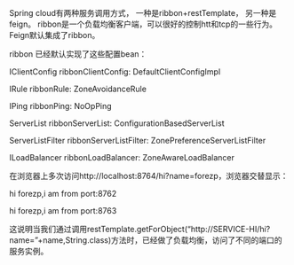 Spring cloud有两种服务调用方式，
一种是ribbon+restTemplate，
另一种是feign。
ribbon是一个负载均衡客户端，可以很好的控制htt和tcp的一些行为。Feign默认集成了ribbon。

ribbon 已经默认实现了这些配置bean：

IClientConfig ribbonClientConfig: DefaultClientConfigImpl

IRule ribbonRule: ZoneAvoidanceRule

IPing ribbonPing: NoOpPing

ServerList ribbonServerList: ConfigurationBasedServerList

ServerListFilter ribbonServerListFilter: ZonePreferenceServerListFilter

ILoadBalancer ribbonLoadBalancer: ZoneAwareLoadBalancer


在浏览器上多次访问http://localhost:8764/hi?name=forezp，浏览器交替显示：

hi forezp,i am from port:8762

hi forezp,i am from port:8763

这说明当我们通过调用restTemplate.getForObject(“http://SERVICE-HI/hi?name=”+name,String.class)方法时，已经做了负载均衡，访问了不同的端口的服务实例。